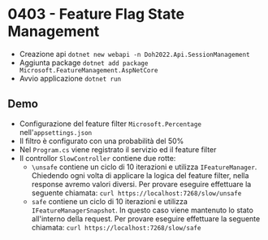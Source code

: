 # 0403 - Feature Flag State Management

- Creazione api `dotnet new webapi -n Doh2022.Api.SessionManagement`
- Aggiunta package `dotnet add package Microsoft.FeatureManagement.AspNetCore`
- Avvio applicazione `dotnet run`

## Demo
- Configurazione del feature filter `Microsoft.Percentage` nell'`appsettings.json`
- Il filtro è configurato con una probabilità del 50%
- Nel `Program.cs` viene registrato il servizio ed il feature filter
- Il controllor `SlowController` contiene due rotte:
  - `\unsafe` contiene un ciclo di 10 iterazioni e utilizza `IFeatureManager`. Chiedendo ogni volta di applicare la logica del feature filter, nella response avremo valori diversi.
  Per provare eseguire effettuare la seguente chiamata: `curl https://localhost:7268/slow/unsafe`
  - `safe` contiene un ciclo di 10 iterazioni e utilizza `IFeatureManagerSnapshot`. In questo caso viene mantenuto lo stato all'interno della request.
  Per provare eseguire effettuare la seguente chiamata: `curl https://localhost:7268/slow/safe`